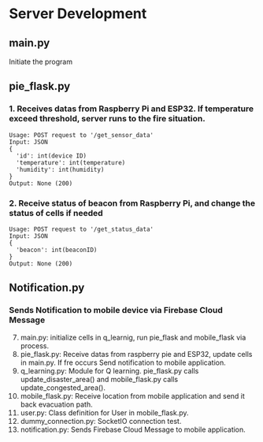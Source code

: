 # Server Development
## main.py
Initiate the program

## pie_flask.py

### 1. Receives datas from Raspberry Pi and ESP32. If temperature exceed threshold, server runs to the fire situation.

```
Usage: POST request to '/get_sensor_data'
Input: JSON
{
  'id': int(device ID)
  'temperature': int(temperature)
  'humidity': int(humidity)
}
Output: None (200)
```
### 2. Receive status of beacon from Raspberry Pi, and change the status of cells if needed
```
Usage: POST request to '/get_status_data'
Input: JSON
{
  'beacon': int(beaconID)
}
Output: None (200)
```

## Notification.py
### Sends Notification to mobile device via Firebase Cloud Message


7. main.py: initialize cells in q_learnig, run pie_flask and mobile_flask via process.
8. pie_flask.py: Receive datas from raspberry pie and ESP32, update cells in main.py. If fre occurs Send notification to mobile application.
9. q_learning.py: Module for Q learning. pie_flask.py calls update_disaster_area() and mobile_flask.py calls update_congested_area().
10. mobile_flask.py: Receive location from mobile application and send it back evacuation path.
11. user.py: Class definition for User in mobile_flask.py.
12. dummy_connection.py: SocketIO connection test.
13. notification.py: Sends Firebase Cloud Message to mobile application.
